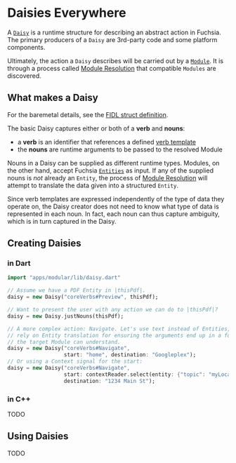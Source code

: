 Daisies Everywhere
===

A [`Daisy`](../services/story/daisy.fidl) is a runtime structure for describing
an abstract action in Fuchsia. The primary producers of a `Daisy` are 3rd-party
code and some platform components.

Ultimately, the action a `Daisy` describes will be carried out by a [`Module`](module.md). It is through a process called [Module Resolution](module_resolution.md) that compatible `Modules` are discovered.

## What makes a Daisy

For the baremetal details, see the [FIDL struct definition](../services/story/daisy.fidl).

The basic Daisy captures either or both of a **verb** and **nouns**:

* a **verb** is an identifier that references a defined [verb template](manifests/verb_template.md)
* the **nouns** are runtime arguments to be passed to the resolved Module

Nouns in a Daisy can be supplied as different runtime types. Modules, on the other hand, accept Fuchsia [`Entities`](entity.md) as input. If any of the supplied nouns is *not* already an `Entity`, the process of [Module Resolution](module_resolution.md) will attempt to translate the data given into a structured `Entity`.

Since verb templates are expressed independently of the type of data they operate on, the Daisy creator does not need to know what type of data is represented in each noun. In fact, each noun can thus capture ambiguity, which is in turn captured in the Daisy.

## Creating Daisies

### in Dart

```dart
import "apps/modular/lib/daisy.dart"

// Assume we have a PDF Entity in |thisPdf|.
daisy = new Daisy("coreVerbs#Preview", thisPdf);

// Want to present the user with any action we can do to |thisPdf|?
daisy = new Daisy.justNouns(thisPdf);

// A more complex action: Navigate. Let's use text instead of Entities, and
// rely on Entity translation for ensuring the arguments end up in a format
// the target Module can understand.
daisy = new Daisy("coreVerbs#Navigate",
                  start: "home", destination: "Googleplex");
// Or using a Context signal for the start:
daisy = new Daisy("coreVerbs#Navigate",
                  start: contextReader.select(entity: {"topic": "myLocation"}),
                  destination: "1234 Main St");
```

### in C++

TODO

## Using Daisies

TODO